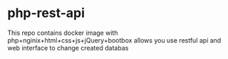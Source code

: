 # php-rest-api
This repo contains docker image with php+nginix+html+css+js+jQuery+bootbox allows you use restful api and web interface to change created databas
